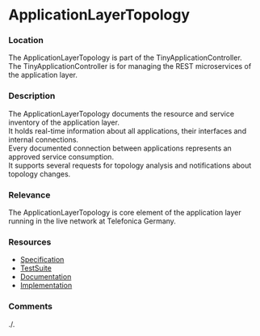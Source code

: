 # ApplicationLayerTopology

### Location
The ApplicationLayerTopology is part of the TinyApplicationController.  
The TinyApplicationController is for managing the REST microservices of the application layer.  

### Description
The ApplicationLayerTopology documents the resource and service inventory of the application layer.  
It holds real-time information about all applications, their interfaces and internal connections.  
Every documented connection between applications represents an approved service consumption.  
It supports several requests for topology analysis and notifications about topology changes.  

### Relevance
The ApplicationLayerTopology is core element of the application layer running in the live network at Telefonica Germany.

### Resources
- [Specification](./spec/)
- [TestSuite](./testing/)
- [Documentation](./doc/main.md)
- [Implementation](./server/)

### Comments
./.
